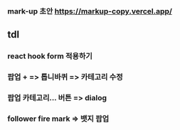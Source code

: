 ### mark-up 초안 https://markup-copy.vercel.app/

## tdl

### react hook form 적용하기

### 팝업 + => 톱니바퀴  => 카테고리 수정

### 팝업 카테고리... 버튼 => dialog

### follower fire mark =>  뱃지 팝업 